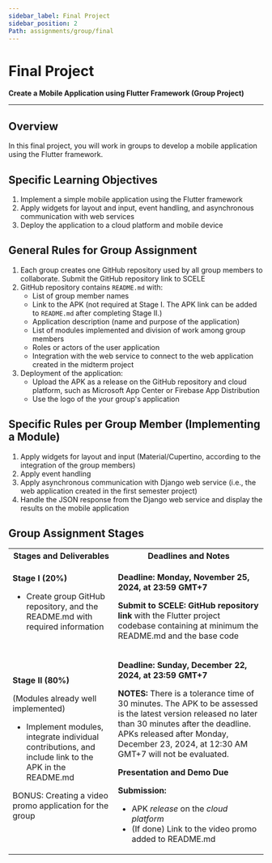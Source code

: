 ```yaml
---
sidebar_label: Final Project
sidebar_position: 2
Path: assignments/group/final
---
```


# Final Project

**Create a Mobile Application using Flutter Framework (Group Project)**

---

## Overview

In this final project, you will work in groups to develop a mobile application using the Flutter framework.

## Specific Learning Objectives

1. Implement a simple mobile application using the Flutter framework
2. Apply widgets for layout and input, event handling, and asynchronous communication with web services
3. Deploy the application to a cloud platform and mobile device

## General Rules for Group Assignment

1. Each group creates one GitHub repository used by all group members to collaborate. Submit the GitHub repository link to SCELE
2. GitHub repository contains `README.md` with:
    - List of group member names
    - Link to the APK (not required at Stage I. The APK link can be added to `README.md` after completing Stage II.)
    - Application description (name and purpose of the application)
    - List of modules implemented and division of work among group members
    - Roles or actors of the user application
    - Integration with the web service to connect to the web application created in the midterm project
3. Deployment of the application:
    - Upload the APK as a release on the GitHub repository and cloud platform, such as Microsoft App Center or Firebase App Distribution
    - Use the logo of the your group's application

## Specific Rules per Group Member (Implementing a Module)

1. Apply widgets for layout and input (Material/Cupertino, according to the integration of the group members)
2. Apply event handling
3. Apply asynchronous communication with Django web service (i.e., the web application created in the first semester project)
4. Handle the JSON response from the Django web service and display the results on the mobile application

## Group Assignment Stages

<table>
    <tr>
        <th>Stages and Deliverables</th>
        <th>Deadlines and Notes</th>
    </tr>
    <tr>
        <td>
            <b>Stage I (20%)</b>
            <ul>
                <li>Create group GitHub repository, and the README.md with required information</li>
            </ul>
        </td>
        <td>
            <p><b>Deadline: Monday, November 25, 2024, at 23:59 GMT+7</b></p>
            <p><b>Submit to SCELE: GitHub repository link</b> with the Flutter project codebase containing at minimum the README.md and the base code</p>
        </td>
    </tr>
    <tr>
        <td>
            <b>Stage II (80%)</b>
            <p>(Modules already well implemented)</p>
            <ul>
                <li>Implement modules, integrate individual contributions, and include link to the APK in the README.md</li>
            </ul>
            <p>BONUS: Creating a video promo application for the group</p>
        </td>
        <td>
            <p><b>Deadline: Sunday, December 22, 2024, at 23:59 GMT+7</b></p>
            <p><b>NOTES:</b> There is a tolerance time of 30 minutes. The APK to be assessed is the latest version released no later than 30 minutes after the deadline. APKs released after Monday, December 23, 2024, at 12:30 AM GMT+7 will not be evaluated.</p>
            <p><b>Presentation and Demo Due</b></p>
            <b>Submission:</b>
            <ul>
                <li>APK <em>release</em> on the <em>cloud platform</em></li>
                <li>(If done) Link to the video promo added to README.md</li>
            </ul>
        </td>
    </tr>
</table>
